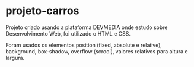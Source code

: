 # projeto-carros
Projeto criado usando a plataforma DEVMEDIA onde estudo sobre  Desenvolvimento Web, foi utilizado o HTML  e CSS.

Foram usados os elementos position (fixed, absolute e relative), background, box-shadow, overflow (scrool), valores relativos para altura e largura.
